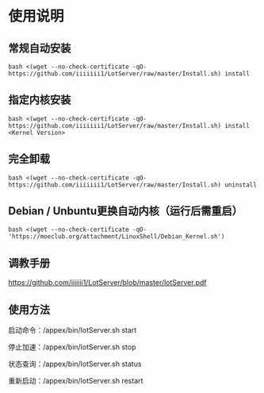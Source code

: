 # 使用说明

## 常规自动安装

```
bash <(wget --no-check-certificate -qO- https://github.com/iiiiiii1/LotServer/raw/master/Install.sh) install
```

## 指定内核安装

```
bash <(wget --no-check-certificate -qO- https://github.com/iiiiiii1/LotServer/raw/master/Install.sh) install <Kernel Version>
```

## 完全卸载

```
bash <(wget --no-check-certificate -qO- https://github.com/iiiiiii1/LotServer/raw/master/Install.sh) uninstall
```

## Debian / Unbuntu更换自动内核（运行后需重启）
```
bash <(wget --no-check-certificate -qO- 'https://moeclub.org/attachment/LinuxShell/Debian_Kernel.sh')
```
## 调教手册

https://github.com/iiiiiii1/LotServer/blob/master/lotServer.pdf

## 使用方法

启动命令：/appex/bin/lotServer.sh start

停止加速：/appex/bin/lotServer.sh stop

状态查询：/appex/bin/lotServer.sh status

重新启动：/appex/bin/lotServer.sh restart
